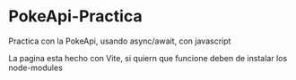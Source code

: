 # PokeApi-Practica
Practica con la PokeApi, usando async/await, con javascript

La pagina esta hecho con Vite, si quiern que funcione deben de instalar los node-modules
